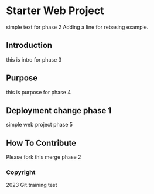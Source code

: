 # Starter Web Project

simple text for phase 2
Adding a line for rebasing example.

## Introduction

this is intro for phase 3

## Purpose

this is purpose for phase 4

## Deployment change phase 1

simple web project phase 5

## How To Contribute

Please fork this merge phase 2

### Copyright

2023 Git.training test